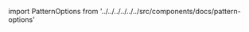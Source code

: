 
import PatternOptions from '../../../../../../src/components/docs/pattern-options'

<PatternOptions pattern='wahid' />

